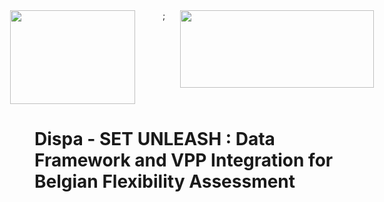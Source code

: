 <div style="display: flex; justify-content: center;">
  <img src="https://github.com/user-attachments/assets/7e6106c2-eeef-4ce7-a9ff-707f6499c704" width="200" height="150" style="margin-right: 20px;">&nbsp;&nbsp;&nbsp;&nbsp;&nbsp;&nbsp;;&nbsp;&nbsp;&nbsp;&nbsp;&nbsp;&nbsp
  <img src="https://github.com/user-attachments/assets/a8d1c34a-f5c1-4ab9-99c3-0d965ab5a676" width="310" height="124">
</div>

# Dispa - SET UNLEASH : Data Framework and VPP Integration for Belgian Flexibility Assessment

